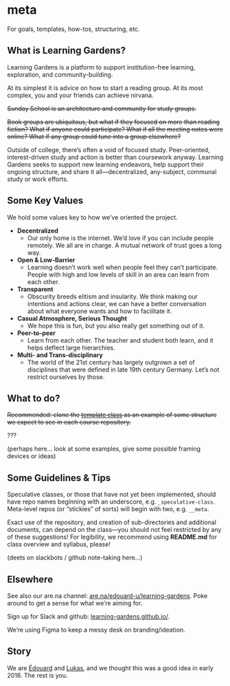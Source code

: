 # meta
For goals, templates, how-tos, structuring, etc. 

## What is Learning Gardens?

Learning Gardens is a platform to support institution-free learning, exploration, and community-building.

At its simplest it is advice on how to start a reading group. At its most complex, you and your friends can achieve nirvana. 

~~Sunday School is an architecture and community for study groups.~~

~~Book groups are ubiquitous, but what if they focused on more than reading fiction? What if anyone could participate? What if all the meeting notes were online? What if any group could tune into a group elsewhere?~~

Outside of college, there’s often a void of focused study. Peer-oriented, interest-driven study and action is better than coursework anyway. Learning Gardens seeks to support new learning endeavors, help support their ongoing structure, and share it all—decentralized, any-subject, communal study or work efforts. 

## Some Key Values

We hold some values key to how we’ve oriented the project. 

- __Decentralized__
	- Our only home is the internet. We’d love if you can include people remotely. We all are in charge. A mutual network of trust goes a long way. 
- __Open & Low-Barrier__
	- Learning doesn’t work well when people feel they can’t participate. People with high and low levels of skill in an area can learn from each other. 
- __Transparent__
	- Obscurity breeds elitism and insularity. We think making our intentions and actions clear, we can have a better conversation about what everyone wants and how to facilitate it. 
- __Casual Atmosphere, Serious Thought__
	- We hope this is fun, but you also really get something out of it. 
- __Peer-to-peer__
	- Learn from each other. The teacher and student both learn, and it helps deflect large hierarchies. 
- __Multi- and Trans-disciplinary__
	- The world of the 21st century has largely outgrown a set of disciplines that were defined in late 19th century Germany. Let’s not restrict ourselves by those. 

## What to do?

~~Recommended: clone the [template class](https://github.com/sunday-school/_template-class_) as an example of some structure we expect to see in each course repository.~~

???

(perhaps here… look at some examples, give some possible framing devices or ideas)

## Some Guidelines & Tips

Speculative classes, or those that have not yet been implemented, should have repo names beginning with an underscore, e.g. `_speculative-class`. Meta-level repos (or “stickies” of sorts) will begin with two, e.g. `__meta`.

Exact use of the repository, and creation of sub-directories and additional documents, can depend on the class—you should not feel restricted by any of these suggestions! For legibility, we recommend using __README.md__ for class overview and syllabus, please!

(deets on slackbots / github note-taking here…)

## Elsewhere

See also our are.na channel: [are.na/edouard-u/learning-gardens](https://www.are.na/edouard-u/learning-gardens). Poke around to get a sense for what we’re aiming for. 

Sign up for Slack and github: [learning-gardens.github.io/](http://learning-gardens.github.io/).

We’re using Figma to keep a messy desk on branding/ideation. 

## Story

We are [Édouard](http://edouard.us/) and [Lukas](http://ltwp.net), and we thought this was a good idea in early 2016. The rest is you. 